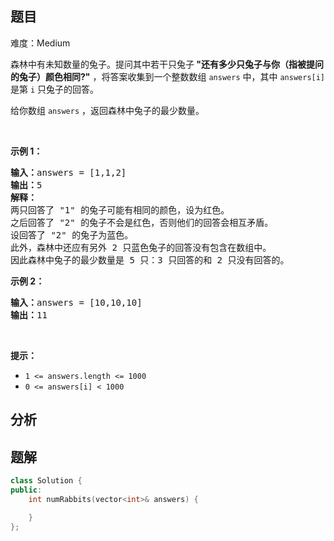
## 题目
难度：Medium
<p>森林中有未知数量的兔子。提问其中若干只兔子<strong> "还有多少只兔子与你（指被提问的兔子）颜色相同?"</strong> ，将答案收集到一个整数数组 <code>answers</code> 中，其中 <code>answers[i]</code> 是第 <code>i</code> 只兔子的回答。</p>

<p>给你数组 <code>answers</code> ，返回森林中兔子的最少数量。</p>

<p>&nbsp;</p>

<p><strong>示例 1：</strong></p>

<pre>
<strong>输入：</strong>answers = [1,1,2]
<strong>输出：</strong>5
<strong>解释：</strong>
两只回答了 "1" 的兔子可能有相同的颜色，设为红色。 
之后回答了 "2" 的兔子不会是红色，否则他们的回答会相互矛盾。
设回答了 "2" 的兔子为蓝色。 
此外，森林中还应有另外 2 只蓝色兔子的回答没有包含在数组中。 
因此森林中兔子的最少数量是 5 只：3 只回答的和 2 只没有回答的。
</pre>

<p><strong>示例 2：</strong></p>

<pre>
<strong>输入：</strong>answers = [10,10,10]
<strong>输出：</strong>11
</pre>

<p>&nbsp;</p>

<p><strong>提示：</strong></p>

<ul>
	<li><code>1 &lt;= answers.length &lt;= 1000</code></li>
	<li><code>0 &lt;= answers[i] &lt; 1000</code></li>
</ul>

## 分析

## 题解
```cpp
class Solution {
public:
    int numRabbits(vector<int>& answers) {

    }
};
```